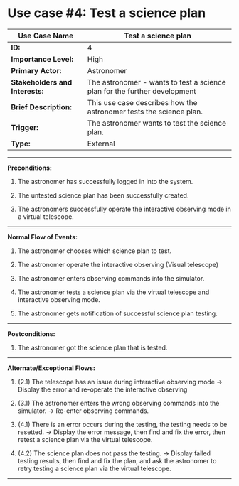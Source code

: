 ﻿
# Use case #4: Test a science plan

| **Use Case Name** | Test a science plan
| --- | --- |
| **ID:** | 4 |
| **Importance Level:** | High |
|**Primary Actor:** | Astronomer|
|**Stakeholders and Interests:**|The astronomer - wants to test a science plan for the further development|
|**Brief Description:**| This use case describes how the astronomer tests the science plan.|
|**Trigger:**|The astronomer wants to test the science plan.|
|**Type:** | External |
---
**Preconditions:**
1.  The astronomer has successfully logged in into the system.
    
2.  The untested science plan has been successfully created.
    
3.  The astronomers successfully operate the interactive observing mode in a virtual telescope.
---
**Normal Flow of Events:**

1.  The astronomer chooses which science plan to test.
    
2.  The astronomer operate the interactive observing (Visual telescope)
    
3.  The astronomer enters observing commands into the simulator.
    
4.  The astronomer tests a science plan via the virtual telescope and interactive observing mode.
    
5.  The astronomer gets notification of successful science plan testing.
---
**Postconditions:**

1. The astronomer got the science plan that is tested.
---

**Alternate/Exceptional Flows:**

1.  (2.1) The telescope has an issue during interactive observing mode
    → Display the error and re-operate the interactive observing

2.  (3.1) The astronomer enters the wrong observing commands into the simulator.
    → Re-enter observing commands.

3.  (4.1) There is an error occurs during the testing, the testing needs to be resetted.
    → Display the error message, then find and fix the error, then retest a science plan via the virtual telescope.

4.  (4.2) The science plan does not pass the testing.
    → Display failed testing results, then find and fix the plan, and ask the astronomer to retry testing a science plan via the virtual telescope.
---

